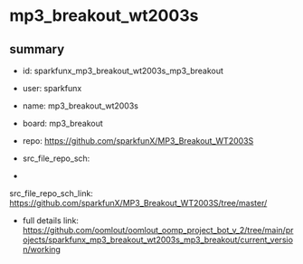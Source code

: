 # mp3_breakout_wt2003s
 
## summary 
* id: sparkfunx_mp3_breakout_wt2003s_mp3_breakout
* user: sparkfunx
* name: mp3_breakout_wt2003s
* board: mp3_breakout
* repo: https://github.com/sparkfunX/MP3_Breakout_WT2003S



* src_file_repo_sch: 
*
 src_file_repo_sch_link: https://github.com/sparkfunX/MP3_Breakout_WT2003S/tree/master/
* full details link: https://github.com/oomlout/oomlout_oomp_project_bot_v_2/tree/main/projects/sparkfunx_mp3_breakout_wt2003s_mp3_breakout/current_version/working  






